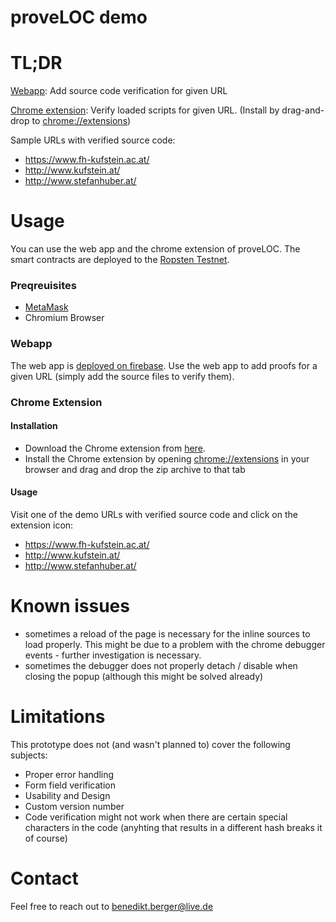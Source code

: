 # proveLOC demo

# TL;DR
[Webapp](https://proveloc-11543.firebaseapp.com/): Add source code verification for given URL

[Chrome extension](https://mega.nz/#!6zQTXIIB!UHqe3Di2izpf3ZkL581NwA1_fg6l7HDSvpcbW4o2XR8): Verify loaded scripts for given URL. (Install by drag-and-drop to [chrome://extensions](chrome://extensions))

Sample URLs with verified source code: 

- https://www.fh-kufstein.ac.at/
- http://www.kufstein.at/
- http://www.stefanhuber.at/

# Usage

You can use the web app and the chrome extension of proveLOC. The smart contracts are deployed to the [Ropsten Testnet](https://ropsten.etherscan.io/address/0xdc8cb1f6fe73be5f52648f502ff8d85ef2a267d8). 

### Preqreuisites
  - [MetaMask](https://metamask.io/)
  - Chromium Browser

### Webapp
The web app is [deployed on firebase](https://proveloc-11543.firebaseapp.com/).
Use the web app to add proofs for a given URL (simply add the source files to verify them).

### Chrome Extension

#### Installation
- Download the Chrome extension from [here](https://mega.nz/#!6zQTXIIB!UHqe3Di2izpf3ZkL581NwA1_fg6l7HDSvpcbW4o2XR8).
- Install the Chrome extension by opening [chrome://extensions](chrome://extensions) in your browser and drag and drop the zip archive to that tab

#### Usage
Visit one of the demo URLs with verified source code and click on the extension icon: 

- https://www.fh-kufstein.ac.at/
- http://www.kufstein.at/
- http://www.stefanhuber.at/


# Known issues
 - sometimes a reload of the page is necessary for the inline sources to load properly. This might be due to a problem with the chrome debugger events - further investigation is necessary.
 - sometimes the debugger does not properly detach / disable when closing the popup (although this might be solved already)

# Limitations
This prototype does not (and wasn't planned to) cover the following subjects:
 - Proper error handling
 - Form field verification
 - Usability and Design
 - Custom version number
 - Code verification might not work when there are certain special characters in the code (anyhting that results in a different hash breaks it of course)

# Contact
Feel free to reach out to benedikt.berger@live.de
